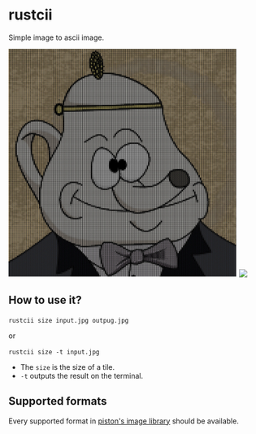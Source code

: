# rustcii
Simple image to ascii image.

<img src="https://github.com/DrPandemic/rustcii/blob/master/examples/imateapot.jpg" width="450">

<img src="https://user-images.githubusercontent.com/3250155/54077544-e9150d80-4287-11e9-9ed6-85797f09d573.png" width="450">

## How to use it?
`rustcii size input.jpg outpug.jpg`

or

`rustcii size -t input.jpg`

- The `size` is the size of a tile.
- `-t` outputs the result on the terminal.

## Supported formats
Every supported format in [piston's image library](https://github.com/PistonDevelopers/image#21-supported-image-formats) should be available.
